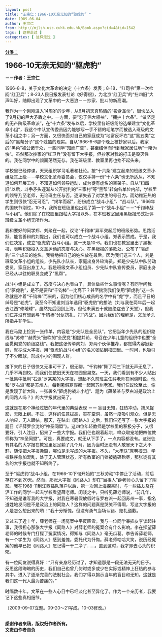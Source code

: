 ```yaml
---
layout: post
title: "王宗仁：1966-10无奈无知的“驱虎豹” "
date: 1989-06-04
author: 王宗仁
from: http://mjlsh.usc.cuhk.edu.hk/Book.aspx?cid=4&tid=1542
tags: [ 这样走过 ]
categories: [ 这样走过 ]
---
```


<div style="margin: 15px 10px 10px 0px;">
 <div>
  <span id="ctl00_ContentPlaceHolder1_chapter1_SubjectLabel" style="font-weight:bold;text-decoration:underline;">
   分类：
  </span>
 </div>
 <p>
  <strong>
   <font size="5">
    1966-10无奈无知的“驱虎豹”
   </font>
  </strong>
 </p>
 <p>
  <strong>
   －－作者：王宗仁
  </strong>
 </p>
 <p>
  1966-8-8，关于文化大革命的决定（十六条）发表；8-18，“红司令”第一次检阅“红卫兵”；8-23人民日报发表社论《好得很》，为北京“红卫兵”的“扫四旧”大声叫好，随即出现了文革中的一大恶浪－－抄家、批斗的新高潮。
 </p>
 <p>
  我作为一个刚刚进入14周岁的少年，从6月初天真热情的“投身革命”，很快坠入了9月初的巨大矛盾之中。一方面，要“忠于伟大领袖”、“拥护十六条”、“做坚定的无产阶级革命派”，在“十六条”发布以后，学校里各班级纷纷选举建立“文化革命小组”，我这个中队宣传委员因为能够写一手不错的毛笔字而被选入班级的文革小组之中；另一方面，又很快面对自己的家庭成为“地富反坏右”这“黑五类”之后的“黑帮分子”这个残酷的现实。自从1966-9-6那个晚上被抄家以后，我家的“黑色”被公诸于众，一些同学“知而广告”，甚至结伴而行到我家居住地“一睹为快”。虽然那次抄家的“红卫兵”没有留下大字报，但抄家对我的打击是毁灭性的。我在同学中的颜面荡然无存。我在班级里、教室里再也抬不起头来。
 </p>
 <p>
  学校里已经停课，天天组织学习毛著和社论。按“十六条”建立起来的班级文革小组及其上级－－学校文化革命委员会，仅仅手持一份“十六条”也无所适从，不知道如何开展工作，不知道如何领导运动，成为徒有虚名的空架子。自从“扫四旧”以后，斗争矛头逐渐从公开批判的“三家村”等“黑帮”转向各单位内部，学校里的领导乃至老师，无论班主任与否，逐渐失去了对学生的号召力。而幼稚狂热的学生则很快“忍无可忍”，“揭竿而起”，纷纷成立“战斗小组”、“战斗队”。1966年的国庆节刚过，10-3，我所在班级里也出现了第一个“战斗小组”－－“千钧棒战斗小组”。他们除了在校园里跟帖大字报以外，在本班教室里用黑板报形式批评班级文革小组无所作为。
 </p>
 <p>
  我和要好的同学郑、刘聚在一起，议论“千钧棒”异军突起后的班级形势。思路活跃、能言善辩的刘提出，我们也可以成立一个战斗小组。郑表示赞成。于是，我们仨决定，成立“驱虎豹”战斗小组。这一天是10-6。我们也在教室里出了黑板报，表明积极投入文革运动的态度与决心。在黑板报的落款处，公布了“驱虎豹”三个成员的姓名。我特地把自己的姓名放在最后。因为我们这三个人，刘是班级文革小组的组长，少先队小队长，家庭出身外轮海员。郑是少先队中队劳动委员，家庭出身工人。我是班级文革小组组员、少先队中队宣传委员，家庭出身已经从以往的职员变成了“黑帮”。
 </p>
 <p>
  战斗小组是成立了，态度与决心也表白了，具体做些什么事情呢？有同学问我们“驱虎豹”，是不是要和“千钧棒”一比高下？甚至揣测我们使用“驱虎豹”这一名称就是冲着“千钧棒”而来的，因为他们核心成员的名字中有“虎”字，而且平日的绰号是“老虎”。我至今不知道刘当年选用“驱虎豹”的想法（刘与我在两年后一起去江西“修地球”，虽然先后回到上海，但他未满五十就随绝症去了天堂），但我们仨并没有想到与“千钧棒”分庭抗礼、打“内战”。因为我们的理解是，文革矛头所指并非学生。
 </p>
 <p>
  我在马路上捡到一张传单，内容是“少先队是全民队”。它把当年少先队的组织路线与“苏修”“赫秃头”鼓吹的“全民党”相提并论，号召在少年儿童的组织中也要“全面贯彻党的阶级路线”。我把这张传单向刘、郑两个伙伴推荐，都觉得内容挺新鲜，就抄成大字报，用“驱虎豹战斗小组”的名义张贴到校园里。一时间，也吸引了不少眼球，形成小小的围观人群。
 </p>
 <p>
  接下来的日子很快又无事可干了，很无聊。“千钧棒”舞了两三下就无声无息了，几乎不再到校。而我们仨依旧天天在校园里晃悠。一天，我们看到有不少人贴出一批集中批判“右派”罗某某的大字报，想起不久前班主任薛老师在闲谈时说，他和“罗右派”都是苏州人，每到暑假寒假都一起回苏州老家。我们仨议论至此，像是发现了新大陆，一张署名“驱虎豹战斗小组”、题为《薛某某与罗右派是政治上的同路人吗？》的大字报就出笼了。
 </p>
 <p>
  这就是在那个神经过敏的年代里的典型表现
  <strong>
   －－
  </strong>
  盲目无知，狂热冲动，捕风捉影，无限上纲。不过，这样的任意拔高，实在空洞，虽然一度吸引观众，但是无人响应，无人跟帖。那天，在贴出《同路人》之后，我们仨还写了一张大字报的题目《评薛罗余沈的“神圣同盟”》。这四位年轻教师是学校里的积极分子，又很要好，引人注目，招来了一些大字报。我们仨也跟着起哄，哗众取宠地把四位教师称为“神圣同盟”。可是，真要成文，就无从下手了，一点内容都没有。这张徒有其名的大字报在教室里足足躺了几个月，因为当时还没有人敢冒天下之大不韪，随便把大字报撕毁，哪怕是未写成的大字报。不久，“大串联”席卷校园，学校秩序愈加混乱，处于无人管理状态，所有教室的门锁被撬砸殆尽，那张徒有其名的大字报也就不知所终了。
 </p>
 <p>
  至于“驱虎豹”战斗小组，在1966-10下旬开始的“三秋劳动”中停止了活动，前后存在不到20天。然而，那张大字报《同路人》却在“当事人”薛老师心头留下了阴影。我在1968-11到江西插队落户以后，第一次回上海探亲时，与一些插友及在沪工作的同学一起去学校看望薛老师。闲谈之中，只听见薛老师说，“前几年，不知道是谁写我的大字报，对我在寒暑假放假时与罗右派一起回苏州一事，指名道姓地发问是不是政治上的同路人？这样的问题真是哭笑不得啊，写这大字报的人是怎么想出来的哟！”我十分惭愧，但没有勇气当场认错、赔礼道歉。
 </p>
 <p>
  又过去了近十年，薛老师在一场冤案中平反昭雪。我与一位同学兼插友李谈起往事，我很担心那张大字报《同路人》对薛老师的冤案会有什么影响。李在探望薛老师的时候专门打探了冤案情况，得知与《同路人》毫无瓜葛。李告诉薛老师，有一个学生为《同路人》感到羞愧，委托代为忏悔。薛老师哈哈大笑，说历经冤案的他早已把《同路人》忘记得一干二净了……。直到这时，我才卸去心头的积郁。
 </p>
 <p>
  有一位网友说得真好：“只有亲身经历过了，才知道那是一段无法无天的日子。反思这段晦暗的历史，我们自己也曾几何时或多或少在实际或精神上狂热的参与其中。进入了逐渐完善的法制社会，我们才得以揭示当年的盲目和无知，这就是我们这一代人最为苦痛的。”
 </p>
 <p>
  时隔数十年，文革在一些人心目中已经淡化甚至异化了。作为一个亲历者，我要记下这些真相细节。
 </p>
 <p>
  （2009-09-07立题。09-20～21写成。10-03修改。）
 </p>
 <p>
  <br/>
  <strong>
   感谢作者来稿，版权归作者所有。
   <br/>
   文责由作者自负
  </strong>
 </p>
</div>

